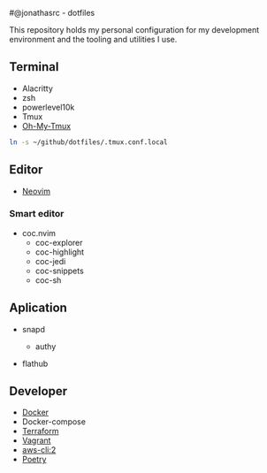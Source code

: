 #@jonathasrc - dotfiles

This repository holds my personal configuration for my development environment
and the tooling and utilities I use.

## Terminal
- Alacritty
- zsh
- powerlevel10k
- Tmux
- [Oh-My-Tmux](https://github.com/gpakosz/.tmux)
```bash
ln -s ~/github/dotfiles/.tmux.conf.local
```

 ## Editor
 - [Neovim](https://github.com/neovim/neovim)

### Smart editor
 - coc.nvim
    - coc-explorer
    - coc-highlight
    - coc-jedi
    - coc-snippets
    - coc-sh
## Aplication
- snapd
   - authy

- flathub
 ## Developer
 - [Docker](https://www.docker.com/)
 - Docker-compose
 - [Terraform](https://www.terraform.io/docs/index.html#get-started)
 - [Vagrant](https://www.vagrantup.com/)
 - [aws-cli:2](https://docs.aws.amazon.com/cli/latest/userguide/install-cliv2.html)
 - [Poetry](https://python-poetry.org/docs/)

